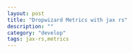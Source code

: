 ```yaml
---
layout: post
title: "Dropwizard Metrics with jax rs"
description: ""
category: "develop"
tags: jax-rs,metrics
---
```

